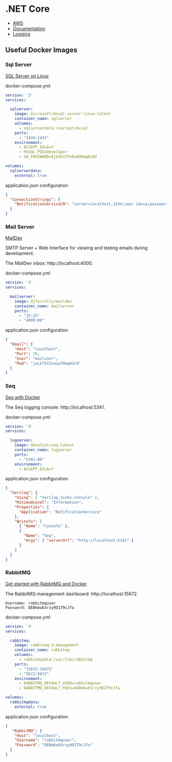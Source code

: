 # .NET Core 

* [AWS](./AWS/README.md)
* [Documentation](./Documentation/README.md)
* [Logging](./Logging/README.md)


## Useful Docker Images

### Sql Server

[SQL Server on Linux](https://docs.microsoft.com/en-us/sql/linux/quickstart-install-connect-docker?view=sql-server-ver15&pivots=cs1-bash)

docker-compose.yml

```yml
version: '3'
services:

  sqlserver:
    image: microsoft/mssql-server-linux:latest
    container_name: sqlserver
    volumes:
      - sqlserverdata:/var/opt/mssql 
    ports:
      - "1434:1433"
    environment:
      - ACCEPT_EULA=Y 
      - MSSQL_PID=Developer
      - SA_PASSWORD=8jkGh47hnDw89Haq8LN2

volumes:
  sqlserverdata:
    external: true         
```

application.json configuration 

```json
{
  "ConnectionStrings": {
    "NotificationServiceCN": "server=localhost,1434;user id=sa;password=8jkGh47hnDw89Haq8LN2;database=MyDatabase;MultipleActiveResultSets=True;"
  }
}
```

### Mail Server

[MailDev](https://maildev.github.io/maildev/)

SMTP Server + Web Interface for viewing and testing emails during development.

The MailDev inbox: http://localhost:4000.

docker-compose.yml

```yml
version: '3'
services:

  mailserver:
    image: djfarrelly/maildev
    container_name: mailserver
    ports:
      - "25:25"
      - "4000:80"
```

application.json configuration 

```json
{
  "Email": {
    "Host": "localhost",
    "Port": 25,
    "User": "mailuser",
    "Pwd": "jeLkT5f2Lmzp7HaqH3c9"
  }
}
```

### Seq

[Seq with Docker](https://docs.datalust.co/docs/getting-started-with-docker)

The Seq logging console: http://localhost:5341.

docker-compose.yml

```yml
version: '3'
services:

  logserver:
    image: datalust/seq:latest
    container_name: logserver
    ports:
      - "5341:80"
    environment:
      - ACCEPT_EULA=Y 
```

application.json configuration 

```json
{
  "Serilog": {
    "Using": [ "Serilog.Sinks.Console" ],
    "MinimumLevel": "Information",
    "Properties": {
      "Application": "NotificationService"
    },
    "WriteTo": [
      { "Name": "Console" },
      {
        "Name": "Seq",
        "Args": { "serverUrl": "http://localhost:5341" }
      }
    ]
  }
}
```

### RabbitMQ

[Get started with RabbitMQ and Docker](https://levelup.gitconnected.com/rabbitmq-with-docker-on-windows-in-30-minutes-172e88bb0808)

The RabbitMQ management dashboard: http://localhost:15672.
```
Username: rabbitmquser
Password: DEBmbwkSrzy9D1T9cJfa
```

docker-compose.yml

```yml
version: '3'
services:

  rabbitmq:
    image: rabbitmq:3-management
    container_name: rabbitmq
    volumes:
      - rabbitmqdata:/var/lib/rabbitmq
    ports:
      - "15672:15672"
      - "5672:5672"
    environment:
      - RABBITMQ_DEFAULT_USER=rabbitmquser
      - RABBITMQ_DEFAULT_PASS=DEBmbwkSrzy9D1T9cJfa

volumes:  
  rabbitmqdata:
    external: true      
```

application.json configuration 

```json
{
   "RabbitMQ": {
    "Host": "localhost",
    "Username": "rabbitmquser",
    "Password": "DEBmbwkSrzy9D1T9cJfa"
  }
}
```

### 